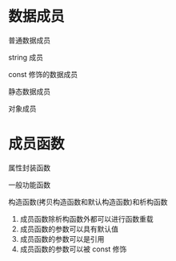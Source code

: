# 数据成员

普通数据成员

string 成员

const 修饰的数据成员

静态数据成员

对象成员

# 成员函数

属性封装函数

一般功能函数

构造函数(拷贝构造函数和默认构造函数)和析构函数

1. 成员函数除析构函数外都可以进行函数重载
2. 成员函数的参数可以具有默认值
3. 成员函数的参数可以是引用
4. 成员函数的参数可以被 const 修饰
